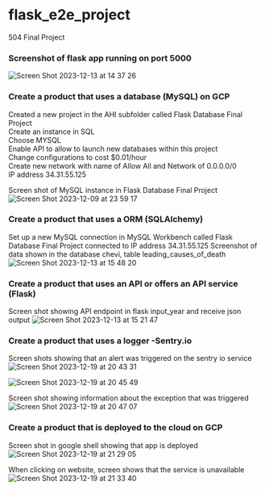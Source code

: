# flask_e2e_project
504 Final Project

### Screenshot of flask app running on port 5000
![Screen Shot 2023-12-13 at 14 37 26](https://github.com/chebbin/flask_e2e_project/assets/141374142/3f663c87-a02f-43c4-b4c1-fe0c86a45c97)

### Create a product that uses a database (MySQL) on GCP
Created a new project in the AHI subfolder called Flask Database Final Project  
Create an instance in SQL  
Choose MYSQL  
Enable API to allow to launch new databases within this project  
Change configurations to cost $0.01/hour  
Create new network with name of Allow All and Network of 0.0.0.0/0  
IP address 34.31.55.125  

Screen shot of MySQL instance in Flask Database Final Project
![Screen Shot 2023-12-09 at 23 59 17](https://github.com/chebbin/flask_e2e_project/assets/141374142/d62bfd6e-8b94-4cd2-8cee-b80d1e43bc58)

### Create a product that uses a ORM (SQLAlchemy)
Set up a new MySQL connection in MySQL Workbench called Flask Database Final Project connected to IP address 34.31.55.125
Screenshot of data shown in the database chevi, table leading_causes_of_death
![Screen Shot 2023-12-13 at 15 48 20](https://github.com/chebbin/flask_e2e_project/assets/141374142/7068e995-d60c-4c1c-83c1-3fc6d5ce7dab)

### Create a product that uses an API or offers an API service (Flask)
Screen shot showing API endpoint in flask input_year and receive json output
![Screen Shot 2023-12-13 at 15 21 47](https://github.com/chebbin/flask_e2e_project/assets/141374142/bc99c4ab-02b9-41e2-b68d-f70eed880f6b)

### Create a product that uses a logger -Sentry.io
Screen shots showing that an alert was triggered on the sentry io service
![Screen Shot 2023-12-19 at 20 43 31](https://github.com/chebbin/flask_e2e_project/assets/141374142/173f3966-3c3f-481c-aead-e132e977cdef)

![Screen Shot 2023-12-19 at 20 45 49](https://github.com/chebbin/flask_e2e_project/assets/141374142/486238bc-1146-4817-a928-1ddf4e745851)

Screen shot showing information about the exception that was triggered
![Screen Shot 2023-12-19 at 20 47 07](https://github.com/chebbin/flask_e2e_project/assets/141374142/6d0c26d4-88b3-4930-af9a-9d8b8d36714f)

### Create a product that is deployed to the cloud on GCP
Screen shot in google shell showing that app is deployed
![Screen Shot 2023-12-19 at 21 29 05](https://github.com/chebbin/flask_e2e_project/assets/141374142/8f953247-8b9f-43be-babb-8ce2b0185ed4)

When clicking on website, screen shows that the service is unavailable
![Screen Shot 2023-12-19 at 21 33 40](https://github.com/chebbin/flask_e2e_project/assets/141374142/9dd10c52-40d7-4467-9c43-541ab771331e)



